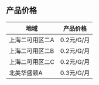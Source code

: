 ## 产品价格


| 地域        | 产品价格     |
| --------- | -------- |
| 上海二可用区二A | 0.2元/G/月 |
| 上海二可用区二B | 0.2元/G/月 |
| 上海二可用区二C | 0.2元/G/月 |
| 北美华盛顿A    | 0.3元/G/月 |
